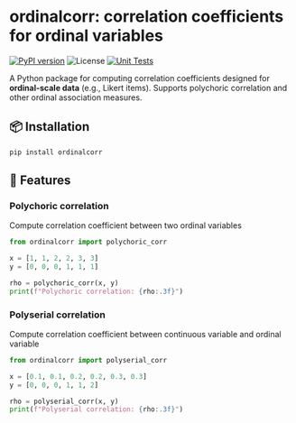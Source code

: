 # ordinalcorr: correlation coefficients for ordinal variables

[![PyPI version](https://img.shields.io/pypi/v/ordinalcorr.svg)](https://pypi.org/project/ordinalcorr/)
![License](https://img.shields.io/pypi/l/ordinalcorr)
[![Unit Tests](https://github.com/nigimitama/ordinalcorr/actions/workflows/test.yml/badge.svg)](https://github.com/nigimitama/ordinalcorr/actions/workflows/test.yml)

A Python package for computing correlation coefficients designed for **ordinal-scale data** (e.g., Likert items). Supports polychoric correlation and other ordinal association measures.

## 📦 Installation

```bash
pip install ordinalcorr
```

## 📘 Features

### Polychoric correlation

Compute correlation coefficient between two ordinal variables

```python
from ordinalcorr import polychoric_corr

x = [1, 1, 2, 2, 3, 3]
y = [0, 0, 0, 1, 1, 1]

rho = polychoric_corr(x, y)
print(f"Polychoric correlation: {rho:.3f}")
```

### Polyserial correlation

Compute correlation coefficient between continuous variable and ordinal variable

```python
from ordinalcorr import polyserial_corr

x = [0.1, 0.1, 0.2, 0.2, 0.3, 0.3]
y = [0, 0, 0, 1, 1, 2]

rho = polyserial_corr(x, y)
print(f"Polyserial correlation: {rho:.3f}")
```
